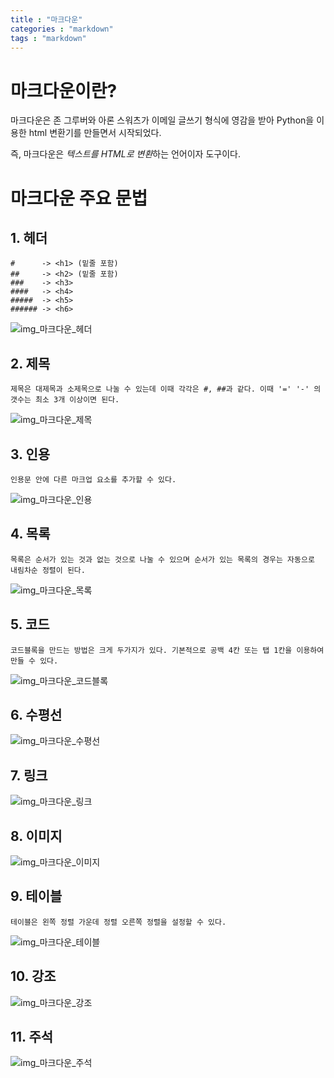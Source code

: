 ```yaml
---
title : "마크다운"
categories : "markdown"
tags : "markdown"
---
```


# 마크다운이란?

마크다운은 존 그루버와 아론 스워츠가 이메일 글쓰기 형식에 영감을 받아 Python을 이용한 html
변환기를 만들면서 시작되었다.


즉, 마크다운은 *텍스트를 HTML로 변환*하는 언어이자 도구이다. 


# 마크다운 주요 문법

## 1. 헤더

    #      -> <h1> (밑줄 포함)
    ##     -> <h2> (밑줄 포함)
    ###    -> <h3>
    ####   -> <h4>
    #####  -> <h5>
    ###### -> <h6>

![img_마크다운_헤더](./assets/images/header.png)
    
## 2. 제목

    제목은 대제목과 소제목으로 나눌 수 있는데 이때 각각은 #, ##과 같다. 이때 '=' '-' 의 갯수는 최소 3개 이상이면 된다.
    
![img_마크다운_제목](../assets/images/title.png)

## 3. 인용

    인용문 안에 다른 마크업 요소를 추가할 수 있다.

![img_마크다운_인용](../assets/images/quote.png)

## 4. 목록

    목록은 순서가 있는 것과 없는 것으로 나눌 수 있으며 순서가 있는 목록의 경우는 자동으로 내림차순 정렬이 된다. 
    
![img_마크다운_목록](../assets/images/list.png)

## 5. 코드

    코드블록을 만드는 방법은 크게 두가지가 있다. 기본적으로 공백 4칸 또는 탭 1칸을 이용하여 만들 수 있다.

![img_마크다운_코드블록](../assets/images/codeBlock.png)

## 6. 수평선

![img_마크다운_수평선](../assets/images/horizon.png)

## 7. 링크

![img_마크다운_링크](../assets/images/link.png)

## 8. 이미지

![img_마크다운_이미지](../assets/images/image.png)

## 9. 테이블

    테이블은 왼쪽 정렬 가운데 정렬 오른쪽 정렬을 설정할 수 있다.

![img_마크다운_테이블](../assets/images/table.png)

## 10. 강조

![img_마크다운_강조](../assets/images/emphasis.png)

## 11. 주석

![img_마크다운_주석](../assets/images/note.png)
